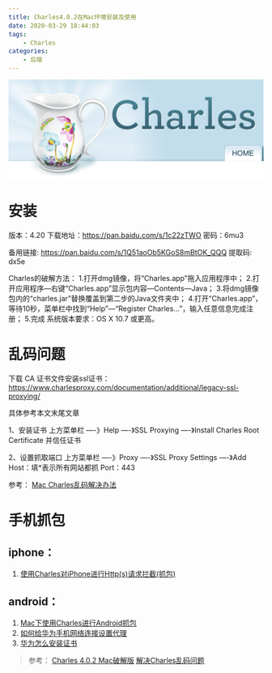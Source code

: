 ```yaml
---
title: Charles4.0.2在Mac环境安装及使用
date: 2020-03-29 18:44:03
tags:
    - Charles
categories:
    - 后端
---
```


![](/uploads/WX20200329-184509@2x.png)

# 安装
版本：4.20
下载地址：https://pan.baidu.com/s/1c22zTWO    密码：6mu3

备用链接: https://pan.baidu.com/s/1Q51aoOb5KGoS8mBtOK_QQQ 
提取码: dx5e 

<!-- more  -->

Charles的破解方法：
1.打开dmg镜像，将“Charles.app”拖入应用程序中；
2.打开应用程序—右键“Charles.app”显示包内容—Contents—Java；
3.将dmg镜像包内的“charles.jar”替换覆盖到第二步的Java文件夹中；
4.打开“Charles.app”，等待10秒，菜单栏中找到“Help”—“Register Charles…”，输入任意信息完成注册；
5.完成
系统版本要求：OS X 10.7 或更高。

# 乱码问题
下载 CA 证书文件安装ssl证书：
https://www.charlesproxy.com/documentation/additional/legacy-ssl-proxying/

具体参考本文末尾文章

1、安装证书
上方菜单栏 —-》Help —-》SSL Proxying —-》Install Charles Root Certificate
并信任证书

2、设置抓取端口
上方菜单栏 —-》Proxy —-》SSL Proxy Settings —-》Add
Host：填*表示所有网站都抓 
Port：443 

参考：
[Mac Charles乱码解决办法](https://blog.csdn.net/a327369238/article/details/52856833)

# 手机抓包
## iphone： 
1. [使用Charles对iPhone进行Http(s)请求拦截(抓包)](https://www.jianshu.com/p/595e8b556a60?from=timeline&isappinstalled=0)
## android： 
1. [Mac下使用Charles进行Android抓包](https://jingyan.baidu.com/article/495ba841c49f1438b30ede90.html)
2. [如何给华为手机网络连接设置代理](https://jingyan.baidu.com/article/db55b609dbf04f4ba30a2fb2.html)
3. [华为怎么安装证书](https://jingyan.baidu.com/article/ad310e800d47361849f49efd.html)

>参考：
[Charles 4.0.2 Mac破解版](http://www.sdifen.com/charles402.html)
[解决Charles乱码问题](https://www.jianshu.com/p/ddef21c3b9ba)